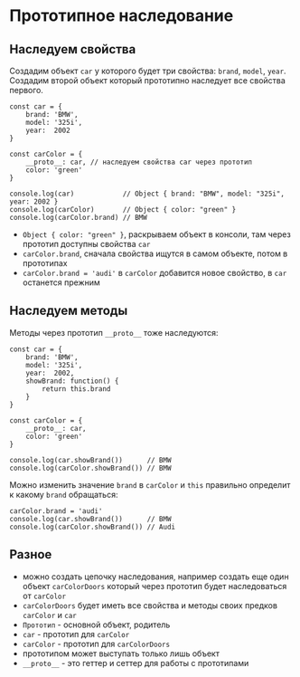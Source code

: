# Прототипное наследование

## Наследуем свойства
Создадим объект `car` у которого будет три свойства: `brand`, `model`, `year`. Создадим второй объект который прототипно наследует все свойства первого.

    const car = {
        brand: 'BMW',
        model: '325i',
        year:  2002
    }

    const carColor = {
        __proto__: car, // наследуем свойства car через прототип
        color: 'green'
    }

    console.log(car)            // Object { brand: "BMW", model: "325i", year: 2002 }
    console.log(carColor)       // Object { color: "green" }
    console.log(carColor.brand) // BMW

- `Object { color: "green" }`, раскрываем объект в консоли, там через прототип доступны свойства `car`
- `carColor.brand`, сначала свойства ищутся в самом объекте, потом в прототипах
- `carColor.brand = 'audi'` в `carColor` добавится новое свойство, в `car` останется прежним

## Наследуем методы
Методы через прототип `__proto__` тоже наследуются:

    const car = {
        brand: 'BMW',
        model: '325i',
        year:  2002,
        showBrand: function() {
            return this.brand
        }
    }

    const carColor = {
        __proto__: car,
        color: 'green'
    }

    console.log(car.showBrand())      // BMW
    console.log(carColor.showBrand()) // BMW

Можно изменить значение `brand` в `carColor` и `this` правильно определит к какому `brand` обращаться:

    carColor.brand = 'audi'
    console.log(car.showBrand())      // BMW
    console.log(carColor.showBrand()) // Audi

## Разное
- можно создать цепочку наследования, например создать еще один объект `carColorDoors` который через прототип будет наследоваться от `carColor`
- `carColorDoors` будет иметь все свойства и методы своих предков `carColor` и `car`
- `Прототип` - основной объект, родитель
- `car` - прототип для `carColor`
- `carColor` - прототип для `carColorDoors`
- прототипом может выступать только лишь объект
- `__proto__` - это геттер и сеттер для работы с прототипами

